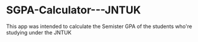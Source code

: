 # SGPA-Calculator---JNTUK
This app was intended to calculate the Semister GPA of the students who're studying under the JNTUK
